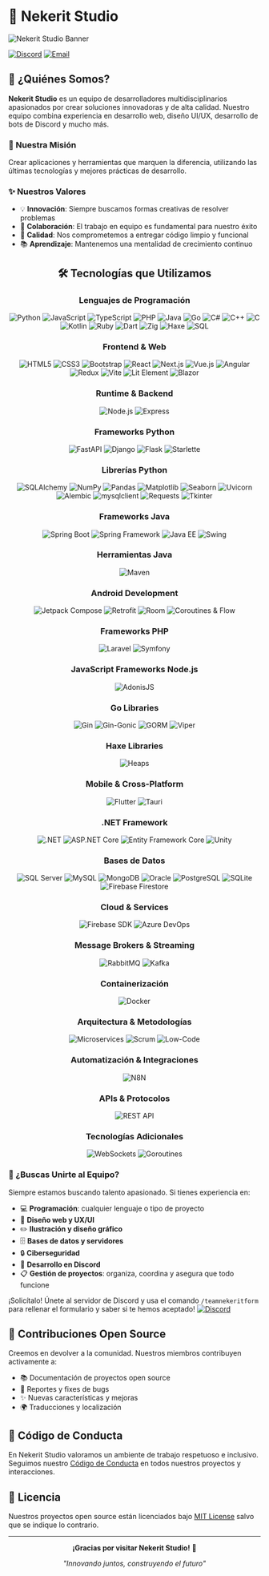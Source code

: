 # 🚀 Nekerit Studio


![Nekerit Studio Banner](https://soyhugo.es/nekerit/multimedia/banner_nekerit.jpg)


[![Discord](https://img.shields.io/badge/-Discord%20Server-5865F2?style=for-the-badge&logo=discord&logoColor=white)](https://discord.gg/k2jEVnKZ97)
[![Email](https://img.shields.io/badge/-nekeritstudio@gmail.com-D14836?style=for-the-badge&logo=gmail&logoColor=white)](mailto:nekeritstudio@gmail.com)

## 🌟 ¿Quiénes Somos?

**Nekerit Studio** es un equipo de desarrolladores multidisciplinarios apasionados por crear soluciones innovadoras y de alta calidad. Nuestro equipo combina experiencia en desarrollo web, diseño UI/UX, desarrollo de bots de Discord y mucho más.

### 🎯 Nuestra Misión
Crear aplicaciones y herramientas que marquen la diferencia, utilizando las últimas tecnologías y mejores prácticas de desarrollo.

### ✨ Nuestros Valores
- 💡 **Innovación**: Siempre buscamos formas creativas de resolver problemas
- 🤝 **Colaboración**: El trabajo en equipo es fundamental para nuestro éxito
- 🔧 **Calidad**: Nos comprometemos a entregar código limpio y funcional
- 📚 **Aprendizaje**: Mantenemos una mentalidad de crecimiento continuo

</div>

<div align="center">

## 🛠️ Tecnologías que Utilizamos

### Lenguajes de Programación
![Python](https://img.shields.io/badge/-Python-3776AB?style=for-the-badge&logo=python&logoColor=white)
![JavaScript](https://img.shields.io/badge/-JavaScript-F7DF1E?style=for-the-badge&logo=javascript&logoColor=black)
![TypeScript](https://img.shields.io/badge/-TypeScript-3178C6?style=for-the-badge&logo=typescript&logoColor=white)
![PHP](https://img.shields.io/badge/-PHP-777BB4?style=for-the-badge&logo=php&logoColor=white)
![Java](https://img.shields.io/badge/-Java-007396?style=for-the-badge&logo=java&logoColor=white)
![Go](https://img.shields.io/badge/-Go-00ADD8?style=for-the-badge&logo=go&logoColor=white)
![C#](https://img.shields.io/badge/-C%23-239120?style=for-the-badge&logo=c-sharp&logoColor=white)
![C++](https://img.shields.io/badge/-C++-00599C?style=for-the-badge&logo=cplusplus&logoColor=white)
![C](https://img.shields.io/badge/-C-A8B9CC?style=for-the-badge&logo=c&logoColor=black)
![Kotlin](https://img.shields.io/badge/-Kotlin-7F52FF?style=for-the-badge&logo=kotlin&logoColor=white)
![Ruby](https://img.shields.io/badge/-Ruby-CC342D?style=for-the-badge&logo=ruby&logoColor=white)
![Dart](https://img.shields.io/badge/-Dart-0175C2?style=for-the-badge&logo=dart&logoColor=white)
![Zig](https://img.shields.io/badge/-Zig-F7A41D?style=for-the-badge&logo=zig&logoColor=white)
![Haxe](https://img.shields.io/badge/-Haxe-EA8220?style=for-the-badge&logo=haxe&logoColor=white)
![SQL](https://img.shields.io/badge/-SQL-4479A1?style=for-the-badge&logo=mysql&logoColor=white)

### Frontend & Web
![HTML5](https://img.shields.io/badge/-HTML5-E34F26?style=for-the-badge&logo=html5&logoColor=white)
![CSS3](https://img.shields.io/badge/-CSS3-1572B6?style=for-the-badge&logo=css3&logoColor=white)
![Bootstrap](https://img.shields.io/badge/-Bootstrap-7952B3?style=for-the-badge&logo=bootstrap&logoColor=white)
![React](https://img.shields.io/badge/-React-61DAFB?style=for-the-badge&logo=react&logoColor=black)
![Next.js](https://img.shields.io/badge/-Next.js-000000?style=for-the-badge&logo=next.js&logoColor=white)
![Vue.js](https://img.shields.io/badge/-Vue.js-4FC08D?style=for-the-badge&logo=vue.js&logoColor=white)
![Angular](https://img.shields.io/badge/-Angular-DD0031?style=for-the-badge&logo=angular&logoColor=white)
![Redux](https://img.shields.io/badge/-Redux-764ABC?style=for-the-badge&logo=redux&logoColor=white)
![Vite](https://img.shields.io/badge/-Vite-646CFF?style=for-the-badge&logo=vite&logoColor=white)
![Lit Element](https://img.shields.io/badge/-Lit%20Element-324FFF?style=for-the-badge&logo=lit&logoColor=white)
![Blazor](https://img.shields.io/badge/-Blazor-512BD4?style=for-the-badge&logo=blazor&logoColor=white)

### Runtime & Backend
![Node.js](https://img.shields.io/badge/-Node.js-339933?style=for-the-badge&logo=node.js&logoColor=white)
![Express](https://img.shields.io/badge/-Express-000000?style=for-the-badge&logo=express&logoColor=white)

### Frameworks Python
![FastAPI](https://img.shields.io/badge/-FastAPI-009688?style=for-the-badge&logo=fastapi&logoColor=white)
![Django](https://img.shields.io/badge/-Django-092E20?style=for-the-badge&logo=django&logoColor=white)
![Flask](https://img.shields.io/badge/-Flask-000000?style=for-the-badge&logo=flask&logoColor=white)
![Starlette](https://img.shields.io/badge/-Starlette-FF6B6B?style=for-the-badge&logoColor=white)

### Librerías Python
![SQLAlchemy](https://img.shields.io/badge/-SQLAlchemy-D71F00?style=for-the-badge&logo=sqlalchemy&logoColor=white)
![NumPy](https://img.shields.io/badge/-NumPy-013243?style=for-the-badge&logo=numpy&logoColor=white)
![Pandas](https://img.shields.io/badge/-Pandas-150458?style=for-the-badge&logo=pandas&logoColor=white)
![Matplotlib](https://img.shields.io/badge/-Matplotlib-11557C?style=for-the-badge&logoColor=white)
![Seaborn](https://img.shields.io/badge/-Seaborn-3776AB?style=for-the-badge&logoColor=white)
![Uvicorn](https://img.shields.io/badge/-Uvicorn-009688?style=for-the-badge&logoColor=white)
![Alembic](https://img.shields.io/badge/-Alembic-FF6B6B?style=for-the-badge&logoColor=white)
![mysqlclient](https://img.shields.io/badge/-mysqlclient-4479A1?style=for-the-badge&logoColor=white)
![Requests](https://img.shields.io/badge/-Requests-FF6B6B?style=for-the-badge&logoColor=white)
![Tkinter](https://img.shields.io/badge/-Tkinter-3776AB?style=for-the-badge&logoColor=white)

### Frameworks Java
![Spring Boot](https://img.shields.io/badge/-Spring%20Boot-6DB33F?style=for-the-badge&logo=spring-boot&logoColor=white)
![Spring Framework](https://img.shields.io/badge/-Spring%20Framework-6DB33F?style=for-the-badge&logo=spring&logoColor=white)
![Java EE](https://img.shields.io/badge/-Java%20EE-007396?style=for-the-badge&logo=java&logoColor=white)
![Swing](https://img.shields.io/badge/-Swing-007396?style=for-the-badge&logo=java&logoColor=white)

### Herramientas Java
![Maven](https://img.shields.io/badge/-Maven-C71A36?style=for-the-badge&logo=apache-maven&logoColor=white)

### Android Development
![Jetpack Compose](https://img.shields.io/badge/-Jetpack%20Compose-4285F4?style=for-the-badge&logo=jetpackcompose&logoColor=white)
![Retrofit](https://img.shields.io/badge/-Retrofit-48B983?style=for-the-badge&logoColor=white)
![Room](https://img.shields.io/badge/-Room-4285F4?style=for-the-badge&logoColor=white)
![Coroutines & Flow](https://img.shields.io/badge/-Coroutines%20%26%20Flow-7F52FF?style=for-the-badge&logoColor=white)

### Frameworks PHP
![Laravel](https://img.shields.io/badge/-Laravel-FF2D20?style=for-the-badge&logo=laravel&logoColor=white)
![Symfony](https://img.shields.io/badge/-Symfony-000000?style=for-the-badge&logo=symfony&logoColor=white)

### JavaScript Frameworks Node.js
![AdonisJS](https://img.shields.io/badge/-AdonisJS-220052?style=for-the-badge&logo=adonisjs&logoColor=white)

### Go Libraries
![Gin](https://img.shields.io/badge/-Gin-00ADD8?style=for-the-badge&logoColor=white)
![Gin-Gonic](https://img.shields.io/badge/-Gin--Gonic-00ADD8?style=for-the-badge&logoColor=white)
![GORM](https://img.shields.io/badge/-GORM-00ADD8?style=for-the-badge&logoColor=white)
![Viper](https://img.shields.io/badge/-Viper-00ADD8?style=for-the-badge&logoColor=white)

### Haxe Libraries
![Heaps](https://img.shields.io/badge/-Heaps-EA8220?style=for-the-badge&logoColor=white)

### Mobile & Cross-Platform
![Flutter](https://img.shields.io/badge/-Flutter-02569B?style=for-the-badge&logo=flutter&logoColor=white)
![Tauri](https://img.shields.io/badge/-Tauri-FFC131?style=for-the-badge&logo=tauri&logoColor=white)

### .NET Framework
![.NET](https://img.shields.io/badge/-.NET-512BD4?style=for-the-badge&logo=dotnet&logoColor=white)
![ASP.NET Core](https://img.shields.io/badge/-ASP.NET%20Core-512BD4?style=for-the-badge&logo=dotnet&logoColor=white)
![Entity Framework Core](https://img.shields.io/badge/-Entity%20Framework%20Core-512BD4?style=for-the-badge&logoColor=white)
![Unity](https://img.shields.io/badge/-Unity-000000?style=for-the-badge&logo=unity&logoColor=white)

### Bases de Datos
![SQL Server](https://img.shields.io/badge/-SQL%20Server-CC2927?style=for-the-badge&logo=microsoft-sql-server&logoColor=white)
![MySQL](https://img.shields.io/badge/-MySQL-4479A1?style=for-the-badge&logo=mysql&logoColor=white)
![MongoDB](https://img.shields.io/badge/-MongoDB-47A248?style=for-the-badge&logo=mongodb&logoColor=white)
![Oracle](https://img.shields.io/badge/-Oracle-F80000?style=for-the-badge&logo=oracle&logoColor=white)
![PostgreSQL](https://img.shields.io/badge/-PostgreSQL-336791?style=for-the-badge&logo=postgresql&logoColor=white)
![SQLite](https://img.shields.io/badge/-SQLite-003B57?style=for-the-badge&logo=sqlite&logoColor=white)
![Firebase Firestore](https://img.shields.io/badge/-Firebase%20Firestore-FFCA28?style=for-the-badge&logo=firebase&logoColor=black)

### Cloud & Services
![Firebase SDK](https://img.shields.io/badge/-Firebase%20SDK-FFCA28?style=for-the-badge&logo=firebase&logoColor=black)
![Azure DevOps](https://img.shields.io/badge/-Azure%20DevOps-0078D4?style=for-the-badge&logo=azure-devops&logoColor=white)

### Message Brokers & Streaming
![RabbitMQ](https://img.shields.io/badge/-RabbitMQ-FF6600?style=for-the-badge&logo=rabbitmq&logoColor=white)
![Kafka](https://img.shields.io/badge/-Kafka-231F20?style=for-the-badge&logo=apache-kafka&logoColor=white)

### Containerización
![Docker](https://img.shields.io/badge/-Docker-2496ED?style=for-the-badge&logo=docker&logoColor=white)

### Arquitectura & Metodologías
![Microservices](https://img.shields.io/badge/-Microservices-FF6B35?style=for-the-badge&logoColor=white)
![Scrum](https://img.shields.io/badge/-Scrum-6CB33E?style=for-the-badge&logoColor=white)
![Low-Code](https://img.shields.io/badge/-Low--Code-FF6B35?style=for-the-badge&logoColor=white)

### Automatización & Integraciones
![N8N](https://img.shields.io/badge/-N8N-EA4B71?style=for-the-badge&logo=n8n&logoColor=white)

### APIs & Protocolos
![REST API](https://img.shields.io/badge/-REST%20API-FF6B35?style=for-the-badge&logoColor=white)

### Tecnologías Adicionales
![WebSockets](https://img.shields.io/badge/-WebSockets-010101?style=for-the-badge&logoColor=white)
![Goroutines](https://img.shields.io/badge/-Goroutines-00ADD8?style=for-the-badge&logoColor=white)
</div>

### 💼 ¿Buscas Unirte al Equipo?

Siempre estamos buscando talento apasionado. Si tienes experiencia en:
- 💻 **Programación**: cualquier lenguaje o tipo de proyecto
- 🎨 **Diseño web y UX/UI**
- ✏️ **Ilustración y diseño gráfico**
- 🗄️ **Bases de datos y servidores**
- 🔒 **Ciberseguridad**
- 🤖 **Desarrollo en Discord**
- 📋 **Gestión de proyectos**: organiza, coordina y asegura que todo funcione

¡Solicítalo! Únete al servidor de Discord y usa el comando `/teamnekeritform` para rellenar el formulario y saber si te hemos aceptado!
[![Discord](https://img.shields.io/badge/-Discord%20Server-5865F2?style=for-the-badge&logo=discord&logoColor=white)](https://discord.gg/k2jEVnKZ97)



## 🤝 Contribuciones Open Source

Creemos en devolver a la comunidad. Nuestros miembros contribuyen activamente a:
- 📚 Documentación de proyectos open source
- 🐛 Reportes y fixes de bugs
- ✨ Nuevas características y mejoras
- 🌍 Traducciones y localización

## 📜 Código de Conducta

En Nekerit Studio valoramos un ambiente de trabajo respetuoso e inclusivo. Seguimos nuestro [Código de Conducta](./CODE_OF_CONDUCT.md) en todos nuestros proyectos y interacciones.

## 📄 Licencia

Nuestros proyectos open source están licenciados bajo [MIT License](https://mit-license.org) salvo que se indique lo contrario.

---

<div align="center">

**¡Gracias por visitar Nekerit Studio!** 🚀

*"Innovando juntos, construyendo el futuro"*

</div>
